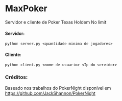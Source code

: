 MaxPoker
==========

Servidor e cliente de Poker Texas Holdem No limit



#### Servidor:

    python server.py <quantidade minima de jogadores>

#### Cliente:

    python client.py <nome de usuario> <Ip do servidor>
    
### Créditos:
Baseado nos trabalhos do PokerNight disponível em
https://github.com/JackShannon/PokerNight

